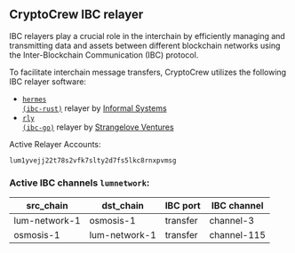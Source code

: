 ## CryptoCrew IBC relayer
IBC relayers play a crucial role in the interchain by efficiently managing and transmitting data and assets between different blockchain networks using the Inter-Blockchain Communication (IBC) protocol.

To facilitate interchain message transfers, CryptoCrew utilizes the following IBC relayer software: 
- <a href="https://github.com/informalsystems/hermes"><code>hermes (ibc-rust)</code></a> relayer by [Informal Systems](https://github.com/informalsystems)
- <a href="https://github.com/cosmos/relayer"><code>rly (ibc-go)</code></a> relayer by [Strangelove Ventures](https://github.com/strangelove-ventures)

Active Relayer Accounts:
```
lum1yvejj22t78s2vfk7slty2d7fs5lkc8rnxpvmsg
```

### Active IBC channels `lumnetwork`:
| src_chain | dst_chain | IBC port | IBC channel |
| --------------- | --------------- | ------------ | ------------------- |
| lum-network-1 | osmosis-1 | transfer | channel-3 |
| osmosis-1 | lum-network-1 | transfer | channel-115 |